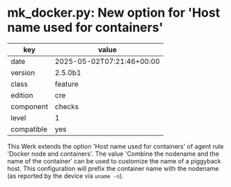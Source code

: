 [//]: # (werk v2)
# mk_docker.py: New option for 'Host name used for containers'

key        | value
---------- | ---
date       | 2025-05-02T07:21:46+00:00
version    | 2.5.0b1
class      | feature
edition    | cre
component  | checks
level      | 1
compatible | yes

This Werk extends the option 'Host name used for containers' of agent rule 'Docker node and containers'.
The value 'Combine the nodename and the name of the container' can be used to customize the name of a piggyback host.
This configuration will prefix the container name with the nodename (as reported by the device via `uname -n`).
